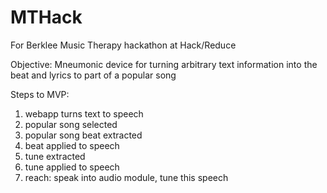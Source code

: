 MTHack
======

For Berklee Music Therapy hackathon at Hack/Reduce

Objective:
Mneumonic device for turning arbitrary text information into the beat and lyrics
to part of a popular song

Steps to MVP:

1. webapp turns text to speech
2. popular song selected
3. popular song beat extracted
4. beat applied to speech
5. tune extracted
6. tune applied to speech
7. reach: speak into audio module, tune this speech
